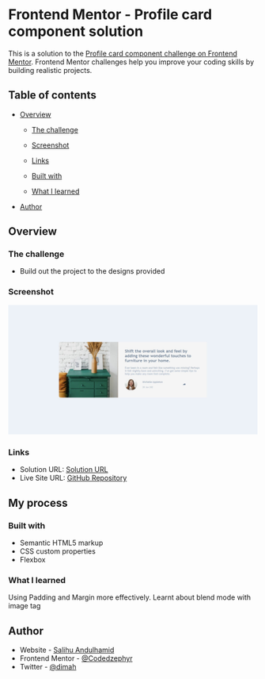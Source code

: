 # Frontend Mentor - Profile card component solution

This is a solution to the [Profile card component challenge on Frontend Mentor](https://www.frontendmentor.io/challenges/profile-card-component-cfArpWshJ). Frontend Mentor challenges help you improve your coding skills by building realistic projects.

## Table of contents

- [Overview](#overview)

  - [The challenge](#the-challenge)
  - [Screenshot](#screenshot)
  - [Links](#links)

  - [Built with](#built-with)
  - [What I learned](#what-i-learned)

- [Author](#author)

## Overview

### The challenge

- Build out the project to the designs provided

### Screenshot

![](./Screenshot.jpeg)

### Links

- Solution URL: [Solution URL](https://amazing-ritchie-b68fed.netlify.app/)
- Live Site URL: [GitHub Repository](https://github.com/Codedzephyr/Stats-preview-card)

## My process

### Built with

- Semantic HTML5 markup
- CSS custom properties
- Flexbox

### What I learned

Using Padding and Margin more effectively. Learnt about blend mode with image tag

## Author

- Website - [Salihu Andulhamid](https://infallible-pike-a0b433.netlify.app/)
- Frontend Mentor - [@Codedzephyr](https://www.frontendmentor.io/profile/Codedzephyr)
- Twitter - [@dimah](https://www.twitter.com/dimah)
